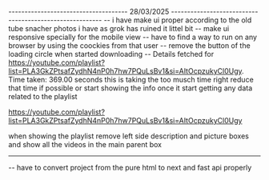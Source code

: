 ------------------------------------- 28/03/2025 --------------------------------------------------------
-- i have make ui proper according to the old tube snacher photos i have as grok has ruined it littel bit
-- make ui responsive specially for the mobile view
-- have to find a way to run on any browser by using the coockies from that user
-- remove the button of the loading circle when started downloading
-- Details fetched for https://youtube.com/playlist?list=PLA3GkZPtsafZydhN4nP0h7hw7PQuLsBv1&si=AItOcpzukyCl0Ugy. Time taken: 369.00 seconds this is taking the too musch time right reduce that time if possible or start showing the info once it start getting any data related to the playlist

https://youtube.com/playlist?list=PLA3GkZPtsafZydhN4nP0h7hw7PQuLsBv1&si=AItOcpzukyCl0Ugy

when showing the playlist remove left side description and picture boxes and show all the videos in the main parent box

---

-- have to convert project from the pure html to next and fast api properly
